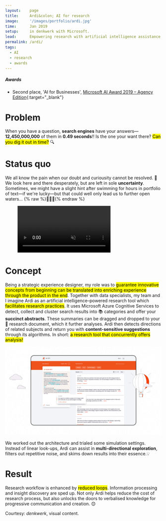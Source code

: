 ```yaml
---
layout:    page
title:     Ardi&colon; AI for research
image:     '/images/portfolio/ardi.jpg'
time:      Jan 2019
setup:     in denkwerk with Microsoft.
lead:      Empowering research with artificial intelligence assistance.
permalink: /ardi/
tags:
  - AI
  - research
  - awards
---
```


<div class="extras" markdown="1">

##### Awards

- Second place, 'AI for Businesses', [Microsoft AI Award 2019 – Agency Edition](https://www.denkwerk.com/en/blog/ardi-receives-microsoft-ai-award){:target="_blank"}

</div>

# Problem
When you have a question, **search engines** have your answers—**12,450,000,000** of them in **0.49 seconds**‼️ Is the one your want there? <mark>Can you dig it out in time?</mark> 🔍

# Status quo
We all know the pain when our doubt and curiousity cannot be resolved. 🤔 We look here and there desperately, but are left in sole **uncertainty**. Sometimes, we might have a slight hint after swimming for hours in portfolio of text—if we're lucky—but that could well only lead us to further open waters… {% raw %}<span style="display: inline-block">🏊🏼‍♂️</span>{% endraw %}

<figure>
  <video autoplay loop muted>
    <source src="/videos/portfolio/ardi-logo.mp4" type="video/mp4">
  </video>
  <figcaption class="extras"></figcaption>
</figure>

# Concept
Being a strategic experience designer, my role was to <mark>guarantee innovative concepts from beginning can be translated into enriching experience through the product in the end</mark>. Together with data specialists, my team and I imagine Ardi as an artificial intelligence–powered research tool which <mark>facilitates research practices</mark>. It uses Microsoft Azure Cognitive Services to detect, collect and cluster search results into 📚 categories and offer your **succinct abstracts**. These summaries can be dragged and dropped to your 📜 research document, which it further analyses. Ardi then detects directions of related subjects and return you with **content-sensitive suggestions** through its algorithms. In short: <mark>a research tool that concurrently offers analysis!</mark>

![Interface of Ardi, simultaneous research and analysis driven by artificial cognitive intelligence](/images/portfolio/ardi-ui.jpg)

We worked out the architecture and trialed some simulation settings. Instead of linear look-ups, Ardi can assist in **multi-directional exploration**, filters out repetitive noise, and skims down results into their essence.💡

# Result
Research workflow is enhanced by <mark>reduced loops</mark>. Information processing and insight discovery are sped up. Not only Ardi helps reduce the cost of research process, but also unlocks the doors to verbalised knowledge for progressive communication and creation. 😊

<div class="extras" markdown="1">
Courtesy: <i>denkwerk</i>, visual content.
</div>